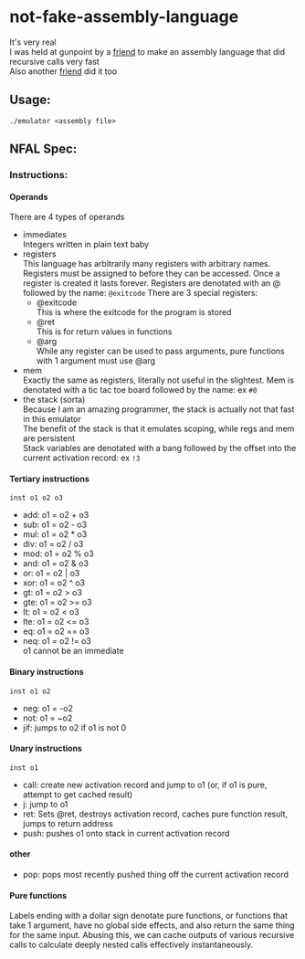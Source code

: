 # not-fake-assembly-language
It's very real  
I was held at gunpoint by a [friend](https://github.com/thecsw/VMAGI) to make an assembly language that did recursive calls very fast  
Also another [friend](https://github.com/matthewsanetra/sandy_isa) did it too  

## Usage:  
`./emulator <assembly file>`

## NFAL Spec:  
### Instructions:
#### Operands
There are 4 types of operands
* immediates  
    Integers written in plain text baby
* registers  
    This language has arbitrarily many registers with arbitrary names. Registers must be assigned
    to before they can be accessed. Once a register is created it lasts forever.
    Registers are denotated with an @ followed by the name: `@exitcode`
    There are 3 special registers:  
    * @exitcode  
        This is where the exitcode for the program is stored
    * @ret  
        This is for return values in functions
    * @arg  
        While any register can be used to pass arguments, pure functions with 1 argument must use @arg
* mem  
    Exactly the same as registers, literally not useful in the slightest.
    Mem is denotated with a tic tac toe board followed by the name: ex `#0`
* the stack (sorta)  
    Because I am an amazing programmer, the stack is actually not that fast in this emulator  
    The benefit of the stack is that it emulates scoping, while regs and mem are persistent  
    Stack variables are denotated with a bang followed by the offset into the current activation record: ex `!3`
#### Tertiary instructions
`inst o1 o2 o3`  
* add: o1 = o2 + o3
* sub: o1 = o2 - o3
* mul: o1 = o2 * o3
* div: o1 = o2 / o3
* mod: o1 = o2 % o3
* and: o1 = o2 & o3
* or: o1 = o2 | o3
* xor: o1 = o2 ^ o3
* gt: o1 = o2 > o3
* gte: o1 = o2 >= o3
* lt: o1 = o2 < o3
* lte: o1 = o2 <= o3
* eq: o1 = o2 == o3
* neq: o1 = o2 != o3  
o1 cannot be an immediate
#### Binary instructions
`inst o1 o2`  
* neg: o1 = -o2
* not: o1 = ~o2
* jif: jumps to o2 if o1 is not 0
#### Unary instructions
`inst o1`  
* call: create new activation record and jump to o1 (or, if o1 is pure, attempt to get cached result)
* j: jump to o1
* ret: Sets @ret, destroys activation record, caches pure function result, jumps to return address
* push: pushes o1 onto stack in current activation record
#### other
* pop: pops most recently pushed thing off the current activation record

#### Pure functions
Labels ending with a dollar sign denotate pure functions, or functions that take 1 argument, have no global side effects, and also return the same thing for the same input. Abusing this, we can cache outputs of various recursive calls to calculate deeply nested calls effectively instantaneously.